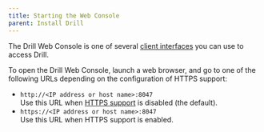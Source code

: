 ```yaml
---
title: Starting the Web Console
parent: Install Drill
---
```


The Drill Web Console is one of several [client interfaces](/docs/architecture-introduction/#drill-clients) you can use to access Drill. 

To open the Drill Web Console, launch a web browser, and go to one of the following URLs depending on the configuration of HTTPS support:

* `http://<IP address or host name>:8047`  
  Use this URL when [HTTPS support]({{site.baseurl}}/docs/configuring-web-console-and-rest-api-security/#https-support) is disabled (the default).
* `https://<IP address or host name>:8047`  
  Use this URL when HTTPS support is enabled.

<!-- ## Drill 1.2 and Later

If [user authentication]({{site.baseurl}}/docs/configuring-user-authentication/) is not enabled, all the Web Console controls appear to users as well as administrators:  

![Web Console]({{ site.baseurl }}/docs/img/web-ui.png)

If [user authentication]({{site.baseurl}}/docs/configuring-user-authentication/) is enabled, Drill prompts you for a user name/password:

![Web Console Login]({{ site.baseurl }}/docs/img/web-ui-login.png)

If an [administrator]({{ site.baseurl }}/docs/configuring-user-authentication/#administrator-privileges) logs in, all the Web Console controls appear: Query, Profiles, Storage, Metrics, Threads, and Options. The Profiles page for administrators contains the profiles of all queries executed on a cluster. Only administrators can see and use the Storage tab to view, update, or add a new [storage plugin configuration]({{site.baseurl}}/docs/plugin-configuration-basics/). Only administrators can see and use the Threads tab, which provides information about threads running in Drill.

![Web Console Admin View]({{ site.baseurl }}/docs/img/web-ui-admin-view.png)

If a user, who is not an administrator, logs in, the Web Console controls are limited to Query, Metrics, and Profiles. The Profiles tab for a non-administrator user contains the profiles of all queries the user issued either through ODBC, JDBC, or the Web Console. 

![Web Console User View]({{ site.baseurl }}/docs/img/web-ui-user-view.png) -->


